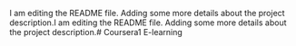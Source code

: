 I am editing the README file. Adding some more details about the project description.I am editing the README file. Adding some more details about the project description.# Coursera1
E-learning
